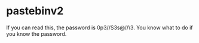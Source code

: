 # pastebinv2

If you can read this, the password is 0p3/\/S3s@/\/\3. You know what to do if you know the password.
